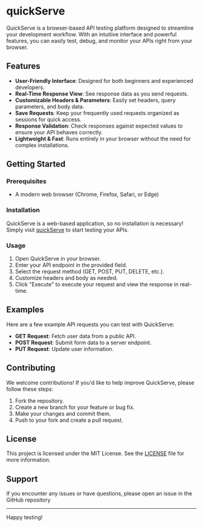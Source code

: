 # quickServe

QuickServe is a browser-based API testing platform designed to streamline your development workflow. With an intuitive interface and powerful features, you can easily test, debug, and monitor your APIs right from your browser.

## Features

- **User-Friendly Interface**: Designed for both beginners and experienced developers.
- **Real-Time Response View**: See response data as you send requests.
- **Customizable Headers & Parameters**: Easily set headers, query parameters, and body data.
- **Save Requests**: Keep your frequently used requests organized as sessions for quick access.
- **Response Validation**: Check responses against expected values to ensure your API behaves correctly.
- **Lightweight & Fast**: Runs entirely in your browser without the need for complex installations.

## Getting Started

### Prerequisites

- A modern web browser (Chrome, Firefox, Safari, or Edge)

### Installation

QuickServe is a web-based application, so no installation is necessary! Simply visit [quickServe](https://quickserveapi.onrender.com) to start testing your APIs.

### Usage

1. Open QuickServe in your browser.
2. Enter your API endpoint in the provided field.
3. Select the request method (GET, POST, PUT, DELETE, etc.).
4. Customize headers and body as needed.
5. Click "Execute" to execute your request and view the response in real-time.

## Examples

Here are a few example API requests you can test with QuickServe:

- **GET Request**: Fetch user data from a public API.
- **POST Request**: Submit form data to a server endpoint.
- **PUT Request**: Update user information.

## Contributing

We welcome contributions! If you'd like to help improve QuickServe, please follow these steps:

1. Fork the repository.
2. Create a new branch for your feature or bug fix.
3. Make your changes and commit them.
4. Push to your fork and create a pull request.

## License

This project is licensed under the MIT License. See the [LICENSE](LICENSE) file for more information.

## Support

If you encounter any issues or have questions, please open an issue in the GitHub repository


---

Happy testing!
